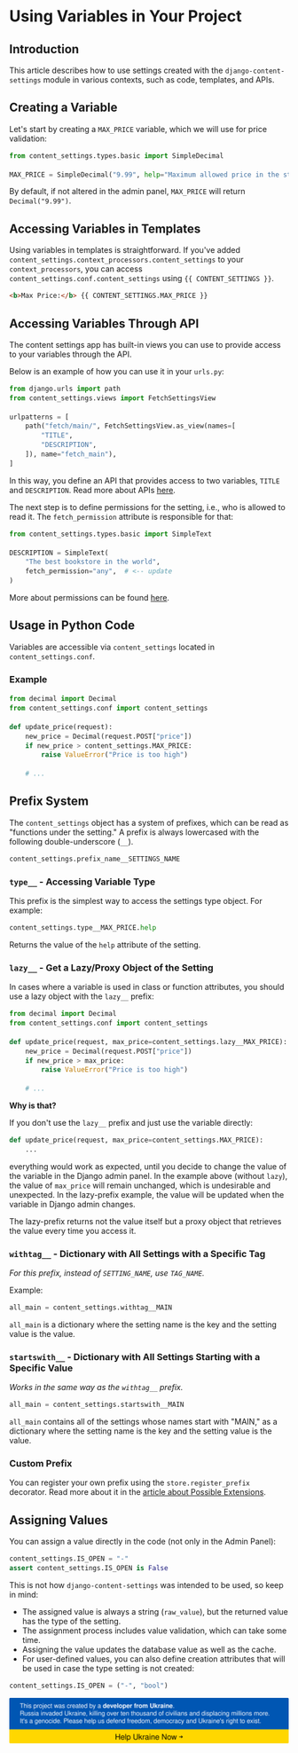 # Using Variables in Your Project

## Introduction

This article describes how to use settings created with the `django-content-settings` module in various contexts, such as code, templates, and APIs.

## Creating a Variable

Let's start by creating a `MAX_PRICE` variable, which we will use for price validation:

```python
from content_settings.types.basic import SimpleDecimal

MAX_PRICE = SimpleDecimal("9.99", help="Maximum allowed price in the store")
```

By default, if not altered in the admin panel, `MAX_PRICE` will return `Decimal("9.99")`.

## Accessing Variables in Templates

Using variables in templates is straightforward. If you've added `content_settings.context_processors.content_settings` to your `context_processors`, you can access `content_settings.conf.content_settings` using `{{ CONTENT_SETTINGS }}`.

```html
<b>Max Price:</b> {{ CONTENT_SETTINGS.MAX_PRICE }}
```

## Accessing Variables Through API

The content settings app has built-in views you can use to provide access to your variables through the API.

Below is an example of how you can use it in your `urls.py`:

```python
from django.urls import path
from content_settings.views import FetchSettingsView

urlpatterns = [
    path("fetch/main/", FetchSettingsView.as_view(names=[
        "TITLE",
        "DESCRIPTION",
    ]), name="fetch_main"),
]
```

In this way, you define an API that provides access to two variables, `TITLE` and `DESCRIPTION`. Read more about APIs [here](api.md).

The next step is to define permissions for the setting, i.e., who is allowed to read it. The `fetch_permission` attribute is responsible for that:

```python
from content_settings.types.basic import SimpleText

DESCRIPTION = SimpleText(
    "The best bookstore in the world",
    fetch_permission="any",  # <-- update
)
```

More about permissions can be found [here](permissions.md).

## Usage in Python Code

Variables are accessible via `content_settings` located in `content_settings.conf`.

### Example

```python
from decimal import Decimal
from content_settings.conf import content_settings

def update_price(request):
    new_price = Decimal(request.POST["price"])
    if new_price > content_settings.MAX_PRICE:
        raise ValueError("Price is too high")
    
    # ...
```

## Prefix System

The `content_settings` object has a system of prefixes, which can be read as "functions under the setting." A prefix is always lowercased with the following double-underscore (`__`).

```python
content_settings.prefix_name__SETTINGS_NAME
```

### `type__` - Accessing Variable Type

This prefix is the simplest way to access the settings type object. For example:

```python
content_settings.type__MAX_PRICE.help
```

Returns the value of the `help` attribute of the setting.

### `lazy__` - Get a Lazy/Proxy Object of the Setting

In cases where a variable is used in class or function attributes, you should use a lazy object with the `lazy__` prefix:

```python
from decimal import Decimal
from content_settings.conf import content_settings

def update_price(request, max_price=content_settings.lazy__MAX_PRICE):
    new_price = Decimal(request.POST["price"])
    if new_price > max_price:
        raise ValueError("Price is too high")
    
    # ...
```

**Why is that?**

If you don't use the `lazy__` prefix and just use the variable directly:

```python
def update_price(request, max_price=content_settings.MAX_PRICE):
    ...
```

everything would work as expected, until you decide to change the value of the variable in the Django admin panel. In the example above (without `lazy`), the value of `max_price` will remain unchanged, which is undesirable and unexpected. In the lazy-prefix example, the value will be updated when the variable in Django admin changes.

The lazy-prefix returns not the value itself but a proxy object that retrieves the value every time you access it.

### `withtag__` - Dictionary with All Settings with a Specific Tag

*For this prefix, instead of `SETTING_NAME`, use `TAG_NAME`.*

Example:

```python
all_main = content_settings.withtag__MAIN
```

`all_main` is a dictionary where the setting name is the key and the setting value is the value.

### `startswith__` - Dictionary with All Settings Starting with a Specific Value

*Works in the same way as the `withtag__` prefix.*

```python
all_main = content_settings.startswith__MAIN
```

`all_main` contains all of the settings whose names start with "MAIN," as a dictionary where the setting name is the key and the setting value is the value.

### Custom Prefix

You can register your own prefix using the `store.register_prefix` decorator. Read more about it in the [article about Possible Extensions](extends.md).

## Assigning Values

You can assign a value directly in the code (not only in the Admin Panel):

```python
content_settings.IS_OPEN = "-"
assert content_settings.IS_OPEN is False
```

This is not how `django-content-settings` was intended to be used, so keep in mind:

* The assigned value is always a string (`raw_value`), but the returned value has the type of the setting.
* The assignment process includes value validation, which can take some time.
* Assigning the value updates the database value as well as the cache.
* For user-defined values, you can also define creation attributes that will be used in case the type setting is not created:

```python
content_settings.IS_OPEN = ("-", "bool")
```

[![Stand With Ukraine](https://raw.githubusercontent.com/vshymanskyy/StandWithUkraine/main/banner-direct-single.svg)](https://stand-with-ukraine.pp.ua)

